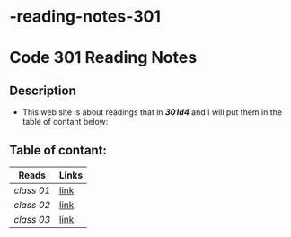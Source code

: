 # -reading-notes-301
# Code 301 Reading Notes
## Description
- This web site is about readings that in ***301d4*** and I will put them in the table of contant below:
## Table of contant:
**Reads**  | **Links**
  -------------  | -------------
  *class 01* | [link](https://hussein66253.github.io/-reading-notes-301/class-01)
  *class 02* | [link](https://hussein66253.github.io/-reading-notes-301/class-02)
  *class 03* | [link](https://hussein66253.github.io/-reading-notes-301/class-03)


 